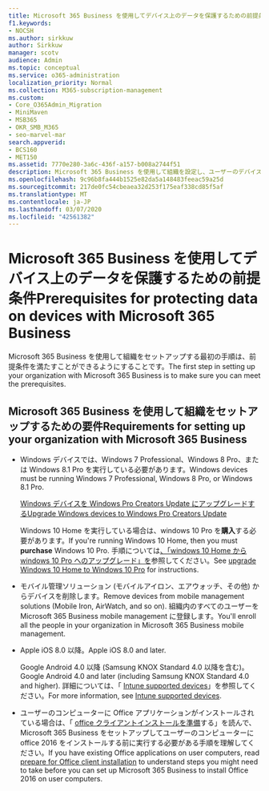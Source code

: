 ```yaml
---
title: Microsoft 365 Business を使用してデバイス上のデータを保護するための前提条件
f1.keywords:
- NOCSH
ms.author: sirkkuw
author: Sirkkuw
manager: scotv
audience: Admin
ms.topic: conceptual
ms.service: o365-administration
localization_priority: Normal
ms.collection: M365-subscription-management
ms.custom:
- Core_O365Admin_Migration
- MiniMaven
- MSB365
- OKR_SMB_M365
- seo-marvel-mar
search.appverid:
- BCS160
- MET150
ms.assetid: 7770e280-3a6c-436f-a157-b008a2744f51
description: Microsoft 365 Business を使用して組織を設定し、ユーザーのデバイスで作業データを保護するための要件について説明します。
ms.openlocfilehash: 9c96b8fa444b1525e82da5a148483feeac59a25d
ms.sourcegitcommit: 217de0fc54cbeaea32d253f175eaf338cd85f5af
ms.translationtype: MT
ms.contentlocale: ja-JP
ms.lasthandoff: 03/07/2020
ms.locfileid: "42561382"
---
```

# <a name="prerequisites-for-protecting-data-on-devices-with-microsoft-365-business"></a><span data-ttu-id="defbf-103">Microsoft 365 Business を使用してデバイス上のデータを保護するための前提条件</span><span class="sxs-lookup"><span data-stu-id="defbf-103">Prerequisites for protecting data on devices with Microsoft 365 Business</span></span>

<span data-ttu-id="defbf-104">Microsoft 365 Business を使用して組織をセットアップする最初の手順は、前提条件を満たすことができるようにすることです。</span><span class="sxs-lookup"><span data-stu-id="defbf-104">The first step in setting up your organization with Microsoft 365 Business is to make sure you can meet the prerequisites.</span></span>
  
## <a name="requirements-for-setting-up-your-organization-with-microsoft-365-business"></a><span data-ttu-id="defbf-105">Microsoft 365 Business を使用して組織をセットアップするための要件</span><span class="sxs-lookup"><span data-stu-id="defbf-105">Requirements for setting up your organization with Microsoft 365 Business</span></span>

- <span data-ttu-id="defbf-106">Windows デバイスでは、Windows 7 Professional、Windows 8 Pro、または Windows 8.1 Pro を実行している必要があります。</span><span class="sxs-lookup"><span data-stu-id="defbf-106">Windows devices must be running Windows 7 Professional, Windows 8 Pro, or Windows 8.1 Pro.</span></span>
    
    [<span data-ttu-id="defbf-107">Windows デバイスを Windows Pro Creators Update にアップグレードする</span><span class="sxs-lookup"><span data-stu-id="defbf-107">Upgrade Windows devices to Windows Pro Creators Update</span></span>](upgrade-to-windows-pro-creators-update.md)
    
    <span data-ttu-id="defbf-108">Windows 10 Home を実行している場合は、windows 10 Pro を**購入**する必要があります。</span><span class="sxs-lookup"><span data-stu-id="defbf-108">If you're running Windows 10 Home, then you must **purchase** Windows  10 Pro.</span></span> <span data-ttu-id="defbf-109">手順については[、「windows 10 Home から windows 10 Pro へのアップグレード」を](https://support.office.com/article/0aee10c1-4d34-43ee-a325-579c6c2df90e?ui=en-US&rs=en-US&ad=US)参照してください。</span><span class="sxs-lookup"><span data-stu-id="defbf-109">See [upgrade Windows 10 Home to Windows 10 Pro](https://support.office.com/article/0aee10c1-4d34-43ee-a325-579c6c2df90e?ui=en-US&rs=en-US&ad=US) for instructions.</span></span> 
    
- <span data-ttu-id="defbf-110">モバイル管理ソリューション (モバイルアイロン、エアウォッチ、その他) からデバイスを削除します。</span><span class="sxs-lookup"><span data-stu-id="defbf-110">Remove devices from mobile management solutions (Mobile Iron, AirWatch, and so on).</span></span> <span data-ttu-id="defbf-111">組織内のすべてのユーザーを Microsoft 365 Business mobile management に登録します。</span><span class="sxs-lookup"><span data-stu-id="defbf-111">You'll enroll all the people in your organization in Microsoft 365 Business mobile management.</span></span>
    
- <span data-ttu-id="defbf-112">Apple iOS 8.0 以降。</span><span class="sxs-lookup"><span data-stu-id="defbf-112">Apple iOS 8.0 and later.</span></span>
    
    <span data-ttu-id="defbf-113">Google Android 4.0 以降 (Samsung KNOX Standard 4.0 以降を含む)。</span><span class="sxs-lookup"><span data-stu-id="defbf-113">Google Android 4.0 and later (including Samsung KNOX Standard 4.0 and higher).</span></span> <span data-ttu-id="defbf-114">詳細については、「 [Intune supported devices](https://go.microsoft.com/fwlink/p/?linkid=852307)」を参照してください。</span><span class="sxs-lookup"><span data-stu-id="defbf-114">For more information, see [Intune supported devices](https://go.microsoft.com/fwlink/p/?linkid=852307).</span></span>
    
- <span data-ttu-id="defbf-115">ユーザーのコンピューターに Office アプリケーションがインストールされている場合は、「 [office クライアントインストールを準備](prepare-for-office-client-deployment.md)する」を読んで、Microsoft 365 Business をセットアップしてユーザーのコンピューターに office 2016 をインストールする前に実行する必要がある手順を理解してください。</span><span class="sxs-lookup"><span data-stu-id="defbf-115">If you have existing Office applications on user computers, read [prepare for Office client installation](prepare-for-office-client-deployment.md) to understand steps you might need to take before you can set up Microsoft 365 Business to install Office 2016 on user computers.</span></span> 
